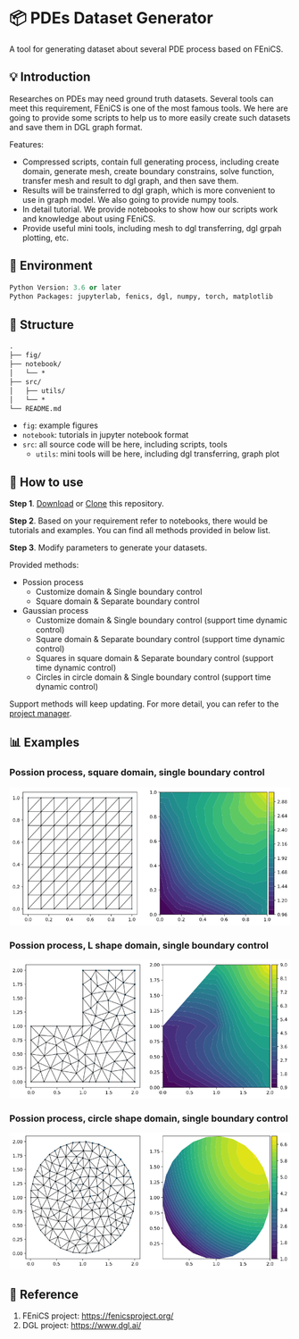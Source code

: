 # 📦 PDEs Dataset Generator

A tool for generating dataset about several PDE process based on FEniCS. 

## 💡 Introduction

Researches on PDEs may need ground truth datasets. Several tools can meet this requirement, FEniCS is one of the most famous tools. We here are going to provide some scripts to help us to more easily create such datasets and save them in DGL graph format. 

Features:

- Compressed scripts, contain full generating process, including create domain, generate mesh, create boundary constrains, solve function, transfer mesh and result to dgl graph, and then save them. 
- Results will be trainsferred to dgl graph, which is more convenient to use in graph model. We also going to provide numpy tools. 
- In detail tutorial. We provide notebooks to show how our scripts work and knowledge about using FEniCS. 
- Provide useful mini tools, including mesh to dgl transferring, dgl grpah plotting, etc. 

## 🔧 Environment 

```Python
Python Version: 3.6 or later
Python Packages: jupyterlab, fenics, dgl, numpy, torch, matplotlib
```

## 📁 Structure

```
.
├── fig/
├── notebook/
│   └── *
├── src/
│   ├── utils/
│   └── *
└── README.md
```

- `fig`: example figures
- `notebook`: tutorials in jupyter notebook format
- `src`: all source code will be here, including scripts, tools
  - `utils`: mini tools will be here, including dgl transferring, graph plot

## 💾 How to use

**Step 1**. [Download](https://github.com/cbhua/tool-pdeset-generator/archive/refs/heads/main.zip) or [Clone](https://github.com/cbhua/tool-pdeset-generator.git) this repository.  

**Step 2**. Based on your requirement refer to notebooks, there would be tutorials and examples. You can find all methods provided in below list. 

**Step 3**. Modify parameters to generate your datasets. 

Provided methods:

- Possion process
  - Customize domain & Single boundary control
  - Square domain & Separate boundary control
- Gaussian process
  - Customize domain & Single boundary control (support time dynamic control)
  - Square domain & Separate boundary control (support time dynamic control)
  - Squares in square domain & Separate boundary control (support time dynamic control)
  - Circles in circle domain & Single boundary control (support time dynamic control)

Support methods will keep updating. For more detail, you can refer to the [project manager](https://github.com/cbhua/tool-pdeset-generator/projects/1). 

## 📊 Examples

### Possion process, square domain, single boundary control

![possion process, square domain, single boundary control](fig/possion_square.png)

### Possion process, L shape domain, single boundary control

![possion process, L shape domain, single boundary control](fig/possion_l.png)

### Possion process, circle shape domain, single boundary control

![possion process, circle shape domain, single boundary control](fig/possion_circle.png)

## 📜 Reference

1. FEniCS project: https://fenicsproject.org/
2. DGL project: https://www.dgl.ai/